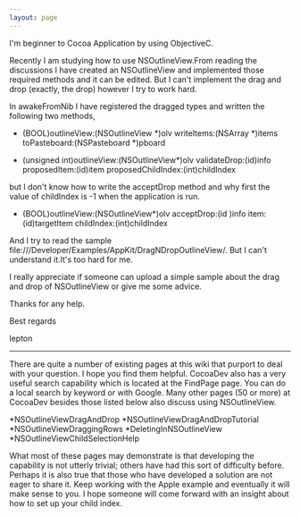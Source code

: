 ```yaml
---
layout: page
---
```




I'm beginner to Cocoa Application by using ObjectiveC.

Recently I am studying how to use NSOutlineView.From reading  the discussions I have created an NSOutlineView and implemented those required methods and it can be edited. But I can't implement the drag and drop (exactly, the drop) however I try to work hard.

In awakeFromNib I have registered the dragged types and written the following two methods,

- (BOOL)outlineView:(NSOutlineView *)olv writeItems:(NSArray *)items toPasteboard:(NSPasteboard *)pboard

- (unsigned int)outlineView:(NSOutlineView*)olv validateDrop:(id<NSDraggingInfo>)info proposedItem:(id)item proposedChildIndex:(int)childIndex

but I don't know how to write the acceptDrop method and why first the value of childIndex is -1 when the application is run.

- (BOOL)outlineView:(NSOutlineView*)olv acceptDrop:(id <NSDraggingInfo>)info item:(id)targetItem childIndex:(int)childIndex

And I try to read the sample file:///Developer/Examples/AppKit/DragNDropOutlineView/. But I can't understand it.It's too hard for me.

I really appreciate if someone can upload a simple sample about the drag and drop of NSOutlineView or give me some advice.

Thanks for any help.

Best regards 

lepton

----

There are quite a number of existing pages at this wiki that purport to deal with your question. I hope you find them helpful. CocoaDev also has a very useful search capability which is located at the FindPage page. You can do a local search by keyword or with Google. Many other pages (50 or more) at CocoaDev besides those listed below also discuss using NSOutlineView.


*NSOutlineViewDragAndDrop
*NSOutlineViewDragAndDropTutorial
*NSOutlineViewDraggingRows
*DeletingInNSOutlineView
*NSOutlineViewChildSelectionHelp


What most of these pages may demonstrate is that developing the capability is not utterly trivial; others have had this sort of difficulty before. Perhaps it is also true that those who have developed a solution are not eager to share it. Keep working with the Apple example and eventually it will make sense to you. I hope someone will come forward with an insight about how to set up your child index.
